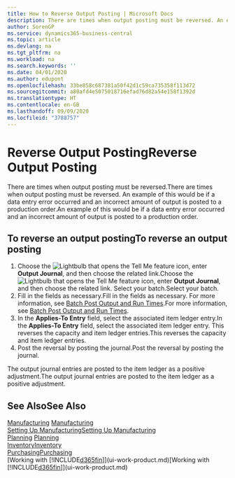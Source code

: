 ```yaml
---
title: How to Reverse Output Posting | Microsoft Docs
description: There are times when output posting must be reversed. An example of this would be if a data entry error occurred and an incorrect amount of output is posted to a production order.
author: SorenGP
ms.service: dynamics365-business-central
ms.topic: article
ms.devlang: na
ms.tgt_pltfrm: na
ms.workload: na
ms.search.keywords: ''
ms.date: 04/01/2020
ms.author: edupont
ms.openlocfilehash: 33be858c687381a50f42d1c59ca735358f113d72
ms.sourcegitcommit: a80afd4e5075018716efad76d82a54e158f1392d
ms.translationtype: HT
ms.contentlocale: en-GB
ms.lasthandoff: 09/09/2020
ms.locfileid: "3788757"
---
```

# <a name="reverse-output-posting"></a><span data-ttu-id="3b779-104">Reverse Output Posting</span><span class="sxs-lookup"><span data-stu-id="3b779-104">Reverse Output Posting</span></span>
<span data-ttu-id="3b779-105">There are times when output posting must be reversed.</span><span class="sxs-lookup"><span data-stu-id="3b779-105">There are times when output posting must be reversed.</span></span> <span data-ttu-id="3b779-106">An example of this would be if a data entry error occurred and an incorrect amount of output is posted to a production order.</span><span class="sxs-lookup"><span data-stu-id="3b779-106">An example of this would be if a data entry error occurred and an incorrect amount of output is posted to a production order.</span></span>  

## <a name="to-reverse-an-output-posting"></a><span data-ttu-id="3b779-107">To reverse an output posting</span><span class="sxs-lookup"><span data-stu-id="3b779-107">To reverse an output posting</span></span>  
1.  <span data-ttu-id="3b779-108">Choose the ![Lightbulb that opens the Tell Me feature](media/ui-search/search_small.png "Tell me what you want to do") icon, enter **Output Journal**, and then choose the related link.</span><span class="sxs-lookup"><span data-stu-id="3b779-108">Choose the ![Lightbulb that opens the Tell Me feature](media/ui-search/search_small.png "Tell me what you want to do") icon, enter **Output Journal**, and then choose the related link.</span></span> <span data-ttu-id="3b779-109">Select your batch.</span><span class="sxs-lookup"><span data-stu-id="3b779-109">Select your batch.</span></span>  
2. <span data-ttu-id="3b779-110">Fill in the fields as necessary.</span><span class="sxs-lookup"><span data-stu-id="3b779-110">Fill in the fields as necessary.</span></span> <span data-ttu-id="3b779-111">For more information, see [Batch Post Output and Run Times](production-how-to-post-output-quantity.md).</span><span class="sxs-lookup"><span data-stu-id="3b779-111">For more information, see [Batch Post Output and Run Times](production-how-to-post-output-quantity.md).</span></span>
3.  <span data-ttu-id="3b779-112">In the **Applies-To Entry** field, select the associated item ledger entry.</span><span class="sxs-lookup"><span data-stu-id="3b779-112">In the **Applies-To Entry** field, select the associated item ledger entry.</span></span> <span data-ttu-id="3b779-113">This reverses the capacity and item ledger entries.</span><span class="sxs-lookup"><span data-stu-id="3b779-113">This reverses the capacity and item ledger entries.</span></span>  
4. <span data-ttu-id="3b779-114">Post the reversal by posting the journal.</span><span class="sxs-lookup"><span data-stu-id="3b779-114">Post the reversal by posting the journal.</span></span>  

<span data-ttu-id="3b779-115">The output journal entries are posted to the item ledger as a positive adjustment.</span><span class="sxs-lookup"><span data-stu-id="3b779-115">The output journal entries are posted to the item ledger as a positive adjustment.</span></span>  

## <a name="see-also"></a><span data-ttu-id="3b779-116">See Also</span><span class="sxs-lookup"><span data-stu-id="3b779-116">See Also</span></span>  
 <span data-ttu-id="3b779-117">[Manufacturing](production-manage-manufacturing.md)  </span><span class="sxs-lookup"><span data-stu-id="3b779-117">[Manufacturing](production-manage-manufacturing.md)  </span></span>  
 [<span data-ttu-id="3b779-118">Setting Up Manufacturing</span><span class="sxs-lookup"><span data-stu-id="3b779-118">Setting Up Manufacturing</span></span>](production-configure-production-processes.md)  
 <span data-ttu-id="3b779-119">[Planning](production-planning.md)    </span><span class="sxs-lookup"><span data-stu-id="3b779-119">[Planning](production-planning.md)    </span></span>  
 [<span data-ttu-id="3b779-120">Inventory</span><span class="sxs-lookup"><span data-stu-id="3b779-120">Inventory</span></span>](inventory-manage-inventory.md)  
 [<span data-ttu-id="3b779-121">Purchasing</span><span class="sxs-lookup"><span data-stu-id="3b779-121">Purchasing</span></span>](purchasing-manage-purchasing.md)  
 <span data-ttu-id="3b779-122">[Working with [!INCLUDE[d365fin](includes/d365fin_md.md)]](ui-work-product.md)</span><span class="sxs-lookup"><span data-stu-id="3b779-122">[Working with [!INCLUDE[d365fin](includes/d365fin_md.md)]](ui-work-product.md)</span></span>  
